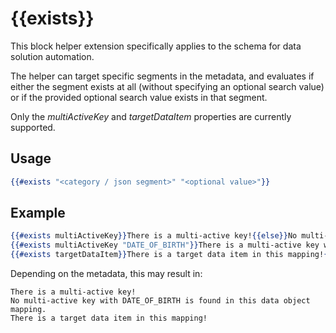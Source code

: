 # {{exists}}

This block helper extension specifically applies to the schema for data solution automation.

The helper can target specific segments in the metadata, and evaluates if either the segment exists at all (without specifying an optional search value) or if the provided optional search value exists in that segment.

Only the *multiActiveKey* and *targetDataItem* properties are currently supported.

## Usage

``` handlebars
{{#exists "<category / json segment>" "<optional value>"}}
```

## Example

``` handlebars
{{#exists multiActiveKey}}There is a multi-active key!{{else}}No multi-active key is found in this data object mapping.{{/exists}}
{{#exists multiActiveKey "DATE_OF_BIRTH"}}There is a multi-active key which is not DATE_OF_BIRTH{{else}}No multi-active key with DATE_OF_BIRTH is found in this data object mapping.{{/exists}}
{{#exists targetDataItem}}There is a target data item in this mapping!{{else}}No target data items are defined in this mapping.{{/exists}}
```

Depending on the metadata, this may result in:

```dotnetcli
There is a multi-active key!
No multi-active key with DATE_OF_BIRTH is found in this data object mapping.
There is a target data item in this mapping!
```
